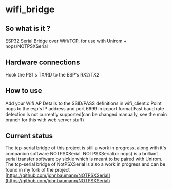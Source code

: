# wifi_bridge

## So what is it ?
ESP32 Serial Bridge over Wifi/TCP, for use with Unirom + nops/NOTPSXSerial

## Hardware connections
Hook the PS1's TX/RD to the ESP's RX2/TX2

## How to use
Add your Wifi AP Details to the SSID/PASS definitions in wifi_client.c
Point nops to the esp's IP address and port 6699 in ip:port format
Fast baud rate detection is not currently supported(can be changed manually, see the main branch for this with web server stuff)

## Current status
The tcp-serial bridge of this project is still a work in progress, along with it's companion software NOTPSXSerial. NOTPSXSerial(or nops) is a brilliant serial transfer software by sickle which is meant to be paired with Unirom. The tcp-serial bridge of NotPSXSerial is also a work in progress and can be found in my fork of the project [https://github.com/johnbaumann/NOTPSXSerial](https://github.com/johnbaumann/NOTPSXSerial)
